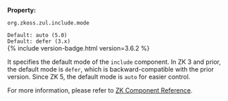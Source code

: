**Property:**

`org.zkoss.zul.include.mode`

`Default: auto (5.0)`  
`Default: defer (3.x)`  
{% include version-badge.html version=3.6.2 %}

It specifies the default mode of the `include` component. In ZK 3 and
prior, the default mode is `defer`, which is backward-compatible with
the prior version. Since ZK 5, the default mode is `auto` for easier
control.

For more information, please refer to [ZK Component Reference]({{site.baseurl}}/zk_component_ref/include).
